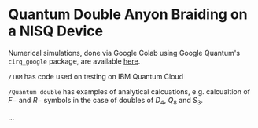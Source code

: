 # Quantum Double Anyon Braiding on a NISQ Device

Numerical simulations, done via Google Colab using Google Quantum's `cirq_google` package, are available [here](https://drive.google.com/drive/folders/1bPn1ezCVAowkMWX3Pf2Iyu_kSI81uDz5?usp=sharing).

`/IBM` has code used on testing on IBM Quantum Cloud

`/Quantum double` has examples of analytical calcuations, e.g. calcualtion of $F-$ and $R-$ symbols in the case of doubles of $D_4$, $Q_8$ and $S_3$.

$\ldots$